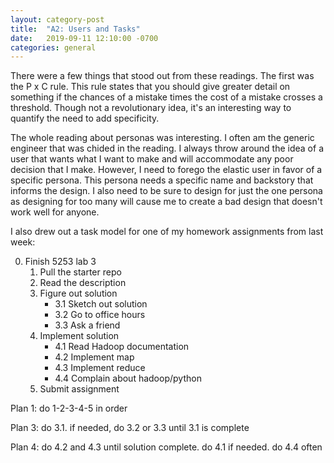 ```yaml
---
layout: category-post
title:  "A2: Users and Tasks"
date:   2019-09-11 12:10:00 -0700
categories: general
---
```


There were a few things that stood out from these readings.  The first was the P x C rule.  This rule states that you should give greater detail on something if the chances of a mistake times the cost of a mistake crosses a threshold.  Though not a revolutionary idea, it's an interesting way to quantify the need to add specificity.

The whole reading about personas was interesting.  I often am the generic engineer that was chided in the reading.  I always throw around the idea of a user that wants what I want to make and will accommodate any poor decision that I make.  However, I need to forego the elastic user in favor of a specific persona.  This persona needs a specific name and backstory that informs the design.  I also need to be sure to design for just the one persona as designing for too many will cause me to create a bad design that doesn't work well for anyone.

I also drew out a task model for one of my homework assignments from last week:

0. Finish 5253 lab 3
    1. Pull the starter repo
    2. Read the description
    3. Figure out solution
        - 3.1 Sketch out solution
        - 3.2 Go to office hours
        - 3.3 Ask a friend
    4. Implement solution
        - 4.1 Read Hadoop documentation
        - 4.2 Implement map
        - 4.3 Implement reduce
        - 4.4 Complain about hadoop/python
    5. Submit assignment
​

Plan 1: do 1-2-3-4-5 in order
​

Plan 3: do 3.1.  if needed, do 3.2 or 3.3 until 3.1 is complete
​

Plan 4: do 4.2 and 4.3 until solution complete.  do 4.1 if needed.  do 4.4 often